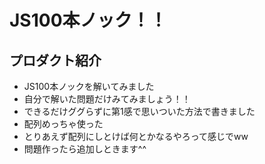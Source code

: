 # JS100本ノック！！
## プロダクト紹介
- JS100本ノックを解いてみました
- 自分で解いた問題だけみてみましょう！！
- できるだけググらずに第1感で思いついた方法で書きました
- 配列めっちゃ使った
- とりあえず配列にしとけば何とかなるやろって感じでww
- 問題作ったら追加しときます^^